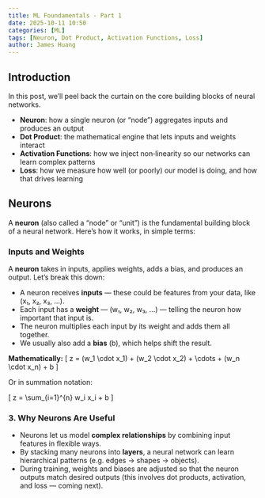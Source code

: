 ```yaml
---
title: ML Foundamentals - Part 1
date: 2025-10-11 10:50
categories: [ML]
tags: [Neuron, Dot Product, Activation Functions, Loss]
author: James Huang
---
```


## Introduction
In this post, we’ll peel back the curtain on the core building blocks of neural networks. 

- **Neuron**: how a single neuron (or “node”) aggregates inputs and produces an output  
- **Dot Product**: the mathematical engine that lets inputs and weights interact  
- **Activation Functions**: how we inject non‑linearity so our networks can learn complex patterns  
- **Loss**: how we measure how well (or poorly) our model is doing, and how that drives learning  

## Neurons

A **neuron** (also called a “node” or “unit”) is the fundamental building block of a neural network. Here’s how it works, in simple terms:


### Inputs and Weights

A **neuron** takes in inputs, applies weights, adds a bias, and produces an output. Let’s break this down:

- A neuron receives **inputs** — these could be features from your data, like (x₁, x₂, x₃, …).
- Each input has a **weight** — (w₁, w₂, w₃, …) — telling the neuron how important that input is.
- The neuron multiplies each input by its weight and adds them all together.
- We usually also add a **bias** (b), which helps shift the result.

**Mathematically:**
\[
z = (w_1 \cdot x_1) + (w_2 \cdot x_2) + \cdots + (w_n \cdot x_n) + b
\]

Or in summation notation:

\[
z = \sum_{i=1}^{n} w_i x_i + b
\]

### 3. Why Neurons Are Useful

- Neurons let us model **complex relationships** by combining input features in flexible ways.  
- By stacking many neurons into **layers**, a neural network can learn hierarchical patterns (e.g. edges → shapes → objects).  
- During training, weights and biases are adjusted so that the neuron outputs match desired outputs (this involves dot products, activation, and loss — coming next).
